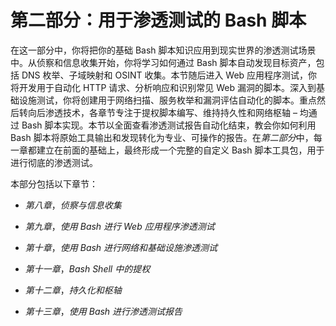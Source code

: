 # 第二部分：用于渗透测试的 Bash 脚本

在这一部分中，你将把你的基础 Bash 脚本知识应用到现实世界的渗透测试场景中。从侦察和信息收集开始，你将学习如何通过 Bash 脚本自动发现目标资产，包括 DNS 枚举、子域映射和 OSINT 收集。本节随后进入 Web 应用程序测试，你将开发用于自动化 HTTP 请求、分析响应和识别常见 Web 漏洞的脚本。深入到基础设施测试，你将创建用于网络扫描、服务枚举和漏洞评估自动化的脚本。重点然后转向后渗透技术，各章节专注于提权脚本编写、维持持久性和网络枢轴 – 均通过 Bash 脚本实现。本节以全面查看渗透测试报告自动化结束，教会你如何利用 Bash 脚本将原始工具输出和发现转化为专业、可操作的报告。在*第二部分*中，每一章都建立在前面的基础上，最终形成一个完整的自定义 Bash 脚本工具包，用于进行彻底的渗透测试。

本部分包括以下章节：

+   *第八章*，*侦察与信息收集*

+   *第九章*，*使用 Bash 进行 Web 应用程序渗透测试*

+   *第十章*，*使用 Bash 进行网络和基础设施渗透测试*

+   *第十一章*，*Bash Shell 中的提权*

+   *第十二章*，*持久化和枢轴*

+   *第十三章*，*使用 Bash 进行渗透测试报告*

